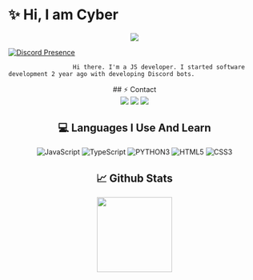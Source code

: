 # ✨ Hi, I am Cyber 

<div align="center">
    <img src="https://komarev.com/ghpvc/?username=Cyber-Woxy&color=blue"/>
</div>  


[![Discord Presence](https://lanyard-profile-readme.vercel.app/api/585864203412308004?theme=light&bg=1c1c1c&animated=false&hideDiscrim=false&borderRadius=30px)](https://discord.com/users/585864203412308004)



                      Hi there. I'm a JS developer. I started software development 2 year ago with developing Discord bots.
<div align="center">
 ## ⚡ Contact

<div align="center">
    <a href="https://discord.com/users/585864203412308004" target="_blank"><img src="https://img.shields.io/badge/-Cyber-black?style=for-the-badge&logo=discord&logoColor=1e44ee"></a>
    <a href="https://github.com/Cyber-Woxy" target="_blank"><img src="https://img.shields.io/badge/-Cyber-black?style=for-the-badge&logo=github&logoColor=white"></a>
    <a href="https://discord.gg/rate" target="_blank"><img src="https://img.shields.io/badge/-Rate%201920-black?style=for-the-badge&logo=discord&logoColor=1e44ee"></a>
</div>

## 💻 Languages I Use And Learn

<div align="center">
    <img alt="JavaScript" align="center" src="https://img.shields.io/badge/-Javascript-edb200?style=flat-square&logo=javascript&logoColor=white"/>
    <img alt="TypeScript" align="center" src="https://img.shields.io/badge/-Typescript-007acc?style=flat-square&logo=typescript&logoColor=white"/>
    <img alt="PYTHON3" align="center" src="https://img.shields.io/badge/-Pyhton-yellow?style=flat-square&logo=python&logoColor=white"/>
    <img alt="HTML5" align="center" src="https://img.shields.io/badge/-HTML5-E34F26?style=flat-square&logo=html5&logoColor=white"/>
    <img alt="CSS3" align="center" src="https://img.shields.io/badge/-CSS3-264de4?style=flat-square&logo=css3&logoColor=white"/>
</div>

## 📈 Github Stats

<div align="center">
    <img src="https://github-readme-stats.vercel.app/api?username=Cyber-Woxy&show_icons=true&theme=radical&hide_border=true" width="%100" height="150px">
    <br>
</div>
